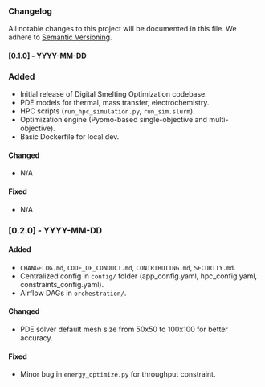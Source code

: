 ### Changelog

All notable changes to this project will be documented in this file.
We adhere to [Semantic Versioning](https://semver.org/).

#### [0.1.0] - YYYY-MM-DD
### Added
- Initial release of Digital Smelting Optimization codebase.
- PDE models for thermal, mass transfer, electrochemistry.
- HPC scripts (`run_hpc_simulation.py`, `run_sim.slurm`).
- Optimization engine (Pyomo-based single-objective and multi-objective).
- Basic Dockerfile for local dev.

#### Changed
- N/A

#### Fixed
- N/A

### [0.2.0] - YYYY-MM-DD
#### Added
- `CHANGELOG.md`, `CODE_OF_CONDUCT.md`, `CONTRIBUTING.md`, `SECURITY.md`.
- Centralized config in `config/` folder (app_config.yaml, hpc_config.yaml, constraints_config.yaml).
- Airflow DAGs in `orchestration/`.

#### Changed
- PDE solver default mesh size from 50x50 to 100x100 for better accuracy.

#### Fixed
- Minor bug in `energy_optimize.py` for throughput constraint.
